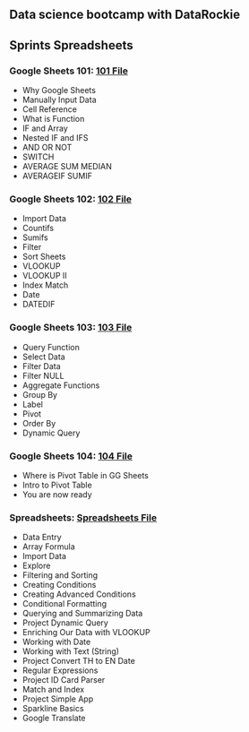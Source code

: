  Data science bootcamp with DataRockie
-----------------------------------------
## Sprints Spreadsheets

### Google Sheets 101: [101 File](https://docs.google.com/spreadsheets/d/19nWpB0dW2aSZnzpgjkuGQR1lAty0bb-TywQbBHaLAZk/edit?usp=share_link)
- Why Google Sheets
- Manually Input Data
- Cell Reference
- What is Function
- IF and Array
- Nested IF and IFS
- AND OR NOT
- SWITCH
- AVERAGE SUM MEDIAN
- AVERAGEIF SUMIF

### Google Sheets 102: [102 File](https://docs.google.com/spreadsheets/d/1VVKfaVhYiXZF-pbs4lgTQDosy-xMjAkB2QgVoCK0PNs/edit?usp=share_link)
- Import Data
- Countifs
- Sumifs
- Filter
- Sort Sheets
- VLOOKUP
- VLOOKUP II
- Index Match
- Date
- DATEDIF

### Google Sheets 103: [103 File](https://docs.google.com/spreadsheets/d/14yDBeqYLWevgJl2LQAdMEj9o9r0uG7L4voZEtbx2nWw/edit?usp=share_link)
- Query Function
- Select Data
- Filter Data
- Filter NULL
- Aggregate Functions
- Group By
- Label
- Pivot
- Order By
- Dynamic Query

### Google Sheets 104: [104 File](https://docs.google.com/spreadsheets/d/1E4htk7HtXobnQZaLifKyFUXmJhMK8kyoSfiEGJwuVyY/edit?usp=share_link)
- Where is Pivot Table in GG Sheets
- Intro to Pivot Table
- You are now ready

### Spreadsheets: [Spreadsheets File](https://docs.google.com/spreadsheets/d/1elNXNP2KBY4P7ggO9R891nGrju4NGFuUlgOsqKCWToM/edit?usp=share_link)
- Data Entry
- Array Formula
- Import Data
- Explore
- Filtering and Sorting
- Creating Conditions
- Creating Advanced Conditions
- Conditional Formatting
- Querying and Summarizing Data
- Project Dynamic Query
- Enriching Our Data with VLOOKUP
- Working with Date
- Working with Text (String)
- Project Convert TH to EN Date
- Regular Expressions
- Project ID Card Parser
- Match and Index
- Project Simple App
- Sparkline Basics
- Google Translate
